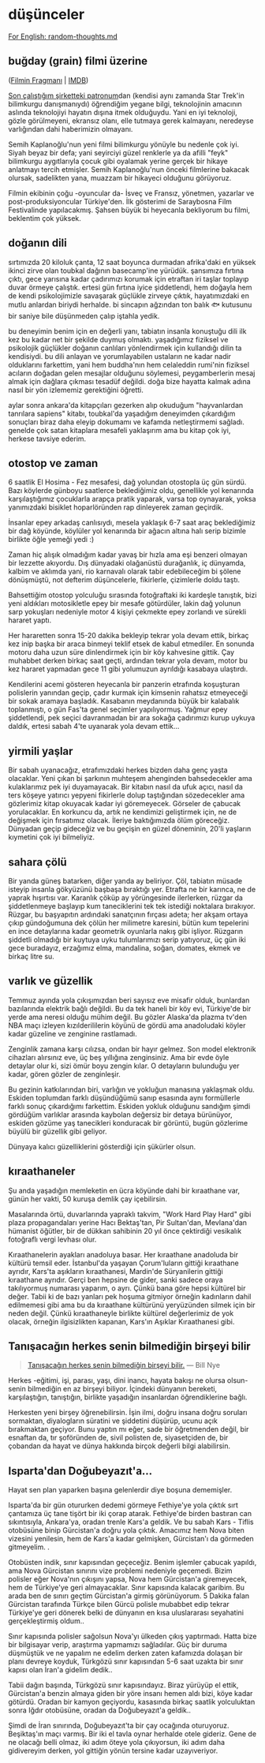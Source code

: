 # düşünceler

[For English: random-thoughts.md](random-thoughts.md)

## buğday (grain) filmi üzerine

([Filmin Fragmanı](https://www.youtube.com/watch?v=XdcoTpwhQeo) | [IMDB](http://www.imdb.com/name/nm0969427/?ref_=tt_ov_wr))

[Son çalıştığım şirketteki patronum](https://en.wikipedia.org/wiki/Biz_Stone)dan (kendisi aynı zamanda Star Trek'in bilimkurgu danışmanıydı) öğrendiğim yegane bilgi, teknolojinin amacının aslında teknolojiyi hayatın dışına itmek olduğuydu. Yani en iyi teknoloji, gözle görülmeyeni, ekransız olanı, elle tutmaya gerek kalmayanı, neredeyse varlığından dahi haberimizin olmayanı.

Semih Kaplanoğlu'nun yeni filmi bilimkurgu yönüyle bu nedenle çok iyi. Siyah beyaz bir defa; yani seyirciyi güzel renklerle ya da afilli "feyk" bilimkurgu aygıtlarıyla çocuk gibi oyalamak yerine gerçek bir hikaye anlatmayı tercih etmişler. Semih Kaplanoğlu'nun önceki filmlerine bakacak olursak, sadelikten yana, muazzam bir hikayeci olduğunu görüyoruz.

Filmin ekibinin çoğu -oyuncular da- İsveç ve Fransız, yönetmen, yazarlar ve post-produksiyoncular Türkiye'den. İlk gösterimi de Saraybosna Film Festivalinde yapılacakmış. Şahsen büyük bi heyecanla bekliyorum bu filmi, beklentim çok yüksek.

## doğanın dili

sırtımızda 20 kiloluk çanta, 12 saat boyunca durmadan afrika'daki en yüksek ikinci zirve olan toubkal dağının basecamp'ine yürüdük. şansımıza fırtına çıktı, gece yarısına kadar çadırımızı korumak için etraftan iri taşlar toplayıp duvar örmeye çalıştık. ertesi gün fırtına iyice şiddetlendi, hem doğayla hem de kendi psikolojimizle savaşarak güçlükle zirveye çıktık, hayatımızdaki en mutlu anlardan biriydi herhalde. bi sincapın ağzından ton balık 🐟 kutusunu bir saniye bile düşünmeden çalıp iştahla yedik.

bu deneyimin benim için en değerli yanı, tabiatın insanla konuştuğu dili ilk kez bu kadar net bir şekilde duymuş olmaktı. yaşadığımız fiziksel ve psikolojik güçlükler doğanın canlıları yönlendirmek için kullandığı dilin ta kendisiydi. bu dili anlayan ve yorumlayabilen ustaların ne kadar nadir olduklarını farkettim, yani hem buddha'nın hem celaleddin rumi'nin fiziksel acıların doğadan gelen mesajlar olduğunu söylemesi, peygamberlerin mesaj almak için dağlara çıkması tesadüf değildi. doğa bize hayatta kalmak adına nasıl bir yön izlememiz gerektiğini öğretti.

aylar sonra ankara'da kitapçıları gezerken alıp okuduğum "hayvanlardan tanrılara sapiens" kitabı, toubkal'da yaşadığım deneyimden çıkardığım sonuçları biraz daha eleyip dokumamı ve kafamda netleştirmemi sağladı. genelde çok satan kitaplara mesafeli yaklaşırım ama bu kitap çok iyi, herkese tavsiye ederim.

## otostop ve zaman

6 saatlik El Hosima - Fez mesafesi, dağ yolundan otostopla üç gün sürdü. Bazı köylerde günboyu saatlerce beklediğimiz oldu, genellikle yol kenarında karşılaştığımız çocuklarla arapça pratik yaparak, varsa top oynayarak, yoksa yanımızdaki bisiklet hoparlöründen rap dinleyerek zaman geçirdik. 

İnsanlar epey arkadaş canlısıydı, mesela yaklaşık 6-7 saat araç beklediğimiz bir dağ köyünde, köylüler yol kenarında bir ağacın altına halı serip bizimle birlikte öğle yemeği yedi :)

Zaman hiç alışık olmadığım kadar yavaş bir hızla ama eşi benzeri olmayan bir lezzette akıyordu. Dış dünyadaki olağanüstü durağanlık, iç dünyamda, kalbim ve aklımda yani, rio karnavalı olarak tabir edebileceğim bi şölene dönüşmüştü, not defterim düşüncelerle, fikirlerle, çizimlerle doldu taştı.

Bahsettiğim otostop yolculuğu sırasında fotoğraftaki iki kardeşle tanıştık, bizi yeni aldıkları motosikletle epey bir mesafe götürdüler, lakin dağ yolunun sarp yokuşları nedeniyle motor 4 kişiyi çekmekte epey zorlandı ve sürekli hararet yaptı.

Her hararetten sonra 15-20 dakika bekleyip tekrar yola devam ettik, birkaç kez inip başka bir araca binmeyi teklif etsek de kabul etmediler. En sonunda motoru daha uzun süre dinlendirmek için bir köy kahvesine gittik. Çay muhabbet derken birkaç saat geçti, ardından tekrar yola devam, motor bu kez hararet yapmadan gece 11 gibi yolumuzun ayrıldığı kasabaya ulaştırdı.

Kendilerini acemi gösteren heyecanla bir panzerin etrafında koşuşturan polislerin yanından geçip, çadır kurmak için kimsenin rahatsız etmeyeceği bir sokak aramaya başladık. Kasabanın meydanında büyük bir kalabalık toplanmıştı, o gün Fas'ta genel seçimler yapılıyormuş. Yağmur epey şiddetlendi, pek seçici davranmadan bir ara sokağa çadırımızı kurup uykuya daldık, ertesi sabah 4'te uyanarak yola devam ettik...

## yirmili yaşlar

Bir sabah uyanacağız, etrafımızdaki herkes bizden daha genç yaşta olacaklar. Yeni çıkan bi şarkının muhteşem ahenginden bahsedecekler ama kulaklarımız pek iyi duyamayacak. Bir kitabın nasıl da ufuk açıcı, nasıl da ters köşeye yatırıcı yepyeni fikirlerle dolup taştığından sözedecekler ama gözlerimiz kitap okuyacak kadar iyi göremeyecek. Görseler de çabucak yorulacaklar. En korkuncu da, artık ne kendimizi geliştirmek için, ne de değişmek için fırsatımız olacak. İleriye baktığımızda ölüm göreceğiz. Dünyadan geçip gideceğiz ve bu geçişin en güzel döneminin, 20'li yaşların kıymetini çok iyi bilmeliyiz. 

## sahara çölü

Bir yanda güneş batarken, diğer yanda ay beliriyor. Çöl, tabiatın müsade isteyip insanla gökyüzünü başbaşa bıraktığı yer. Etrafta ne bir karınca, ne de yaprak hışırtısı var. Karanlık çöküp ay yörüngesinde ilerlerken, rüzgar da şiddetlenmeye başlayıp kum taneciklerini tek tek istediği noktalara bırakıyor. Rüzgar, bu başyapıtın ardındaki sanatçının fırçası adeta; her akşam ortaya çıkıp gündoğumuna dek çölün her milimetre karesini, bütün kum tepelerini en ince detaylarına kadar geometrik oyunlarla nakış gibi işliyor. Rüzgarın şiddetli olmadığı bir kuytuya uyku tulumlarımızı serip yatıyoruz, üç gün iki gece buradayız, erzağımız elma, mandalina, soğan, domates, ekmek ve birkaç litre su. 

## varlık ve güzellik

Temmuz ayında yola çıkışımızdan beri sayısız eve misafir olduk, bunlardan bazılarında elektrik bağlı değildi. 
Bu da tek haneli bir köy evi, Türkiye'de bir yerde ama neresi olduğu mühim değil. Bu gözler Alaska'da plazma tv'den NBA maçı
izleyen kızılderililerin köyünü de gördü ama anadoludaki köyler kadar güzeline ve zenginine rastlamadı.

Zenginlik zamana karşı cılızsa, ondan bir hayır gelmez. Son model elektronik cihazları alırsınız eve, üç beş
yıllığına zenginsiniz. Ama bir evde öyle detaylar olur ki, sizi ömür boyu zengin kılar. O detayların bulunduğu yer kadar, 
gören gözler de zenginleşir.

Bu gezinin katkılarından biri, varlığın ve yokluğun manasına yaklaşmak oldu. Eskiden toplumdan farklı düşündüğümü sanıp 
esasında aynı formüllerle farklı sonuç çıkardığımı farkettim. Eskiden yokluk olduğunu sandığım şimdi gördüğüm 
varlıklar arasında kaybolan değersiz bir detaya bürünüyor, eskiden gözüme yaş tanecikleri konduracak bir görüntü,
bugün gözlerime büyülü bir güzellik gibi geliyor.

Dünyaya kalıcı güzelliklerini gösterdiği için şükürler olsun.

## kıraathaneler

Şu anda yaşadığın memleketin en ücra köyünde dahi bir kıraathane var, günün her vakti, 50 kuruşa demlik çay içebilirsin.

Masalarında örtü, duvarlarında yapraklı takvim, "Work Hard Play Hard" gibi plaza propagandaları yerine Hacı Bektaş'tan, 
Pir Sultan'dan, Mevlana'dan hümanist öğütler, bir de dükkan sahibinin 20 yıl önce çektirdiği vesikalık fotoğraflı
vergi levhası olur.

Kıraathanelerin ayakları anadoluya basar. Her kıraathane anadoluda bir kültürü temsil eder. İstanbul'da yaşayan 
Çorum'luların gittiği kıraathane ayrıdır, Kars'ta aşıkların kıraathanesi, Mardin'de Süryanilerin gittiği kıraathane 
ayrıdır. Gerçi ben hepsine de gider, sanki sadece oraya takılıyormuş numarası yaparım, o ayrı. 
Çünkü bana göre hepsi kültürel bir değer. Tabii ki de bazı yanları pek hoşuma gitmiyor örneğin kadınların dahil
edilmemesi gibi ama bu da kıraathane kültürünü yeryüzünden silmek için bir neden değil. Çünkü kıraathaneyle birlikte 
kültürel değerlerimiz de yok olacak, örneğin ilgisizlikten kapanan, Kars'ın Aşıklar Kıraathanesi gibi.

##  Tanışacağın herkes senin bilmediğin birşeyi bilir

> [Tanışacağın herkes senin bilmediğin birşeyi bilir.](quotes.md)
— Bill Nye

Herkes -eğitimi, işi, parası, yaşı, dini inancı, hayata bakışı ne olursa olsun- senin bilmediğin en az birşeyi biliyor. 
İçindeki dünyanın bereketi, karşılaştığın, tanıştığın, birlikte yaşadığın insanlardan öğrendiklerine bağlı.

Herkesten yeni birşey öğrenebilirsin. İşin ilmi, doğru insana doğru soruları sormaktan, diyalogların süratini ve 
şiddetini düşürüp, ucunu açık bırakmaktan geçiyor. Bunu yaptın mı eğer, sade bir öğretmenden değil, bir esnaftan da, 
tır şoföründen de, sivil polisten de, siyasetçiden de, bir çobandan da hayat ve dünya hakkında birçok değerli bilgi 
alabilirsin.

## Isparta'dan Doğubeyazıt'a...

Hayat sen plan yaparken başına gelenlerdir diye boşuna dememişler.

Isparta'da bir gün otururken dedemi görmeye Fethiye'ye yola çıktık sırt çantamıza üç tane tişört bir iki çorap atarak. Fethiye'de birden bastıran can sıkıntısıyla, Ankara'ya, oradan trenle Kars'a geldik. 
Ve bu sabah Kars - Tiflis otobüsüne binip Gürcistan'a doğru yola çıktık. Amacımız hem Nova biten vizesini yenilesin, hem de Kars'a kadar gelmişken, Gürcistan'ı da görmeden gitmeyelim. .

Otobüsten indik, sınır kapısından geçeceğiz. Benim işlemler çabucak yapıldı, ama Nova Gürcistan sınırını vize problemi nedeniyle geçemedi. Bizim polisler eğer Nova'nın çıkışını yapsa, Nova hem Gürcistan'a giremeyecek, hem de Türkiye'ye geri almayacaklar. Sınır kapısında kalacak garibim. Bu arada ben de sınırı geçtim Gürcistan'a girmiş görünüyorum. 5 Dakika falan Gürcistan tarafında Türkçe bilen Gürcü polisle mubabbet edip tekrar Türkiye'ye geri dönerek belki de dünyanın en kısa uluslararası seyahatini gerçekleştirmiş oldum..

Sınır kapısında polisler sağolsun Nova'yı ülkeden çıkış yaptırmadı. Hatta bize bir bilgisayar verip, araştırma yapmamızı sağladılar. Güç bir duruma düşmüştük ve ne yapalım ne edelim derken zaten kafamızda dolaşan bir planı devreye koyduk, Türkgözü sınır kapısından 5-6 saat uzakta bir sınır kapısı olan İran'a gidelim dedik..

Tabii dağın başında, Türkgözü sınır kapısındayız. Biraz yürüyüp el ettik, Gürcistan'a benzin almaya giden bir yöre insanı hemen aldı bizi, köye kadar götürdü. Oradan bir kamyon geçiyordu, kasasında birkaç saatlik yolculuktan sonra Iğdır otobüsüne, oradan da Doğubeyazıt'a geldik..

Şimdi de İran sınırında, Doğubeyazıt'ta bir çay ocağında oturuyoruz. Beşiktaş'ın maçı varmış. Bir iki el tavla oynar herhalde otele gideriz. Gene de ne olacağı belli olmaz, iki adım öteye yola çıkıyorsun, iki adım daha gidivereyim derken, yol gittiğin yönün tersine kadar uzayıveriyor.
